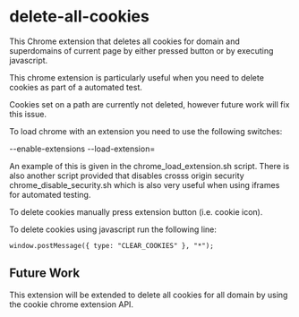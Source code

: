 delete-all-cookies
==================

This Chrome extension that deletes all cookies for domain and superdomains of current page by either pressed button or by executing javascript.

This chrome extension is particularly useful when you need to delete cookies as part of a automated test.

Cookies set on a path are currently not deleted, however future work will fix this issue.

To load chrome with an extension you need to use the following switches:

--enable-extensions --load-extension=<path>

An example of this is given in the chrome_load_extension.sh script.  There is also another script provided that disables crosss origin security chrome_disable_security.sh which is also very useful when using iframes for automated testing.

To delete cookies manually press extension button (i.e. cookie icon).

To delete cookies using javascript run the following line:

    window.postMessage({ type: "CLEAR_COOKIES" }, "*");

Future Work
-----------

This extension will be extended to delete all cookies for all domain by using the cookie chrome extension API.
